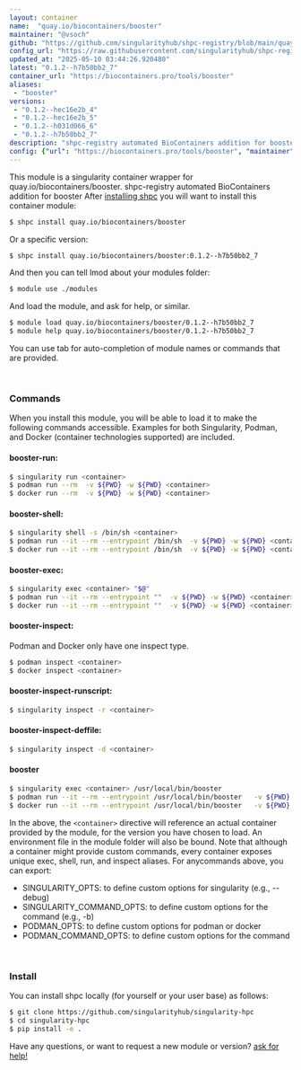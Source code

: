 ```yaml
---
layout: container
name:  "quay.io/biocontainers/booster"
maintainer: "@vsoch"
github: "https://github.com/singularityhub/shpc-registry/blob/main/quay.io/biocontainers/booster/container.yaml"
config_url: "https://raw.githubusercontent.com/singularityhub/shpc-registry/main/quay.io/biocontainers/booster/container.yaml"
updated_at: "2025-05-10 03:44:26.920480"
latest: "0.1.2--h7b50bb2_7"
container_url: "https://biocontainers.pro/tools/booster"
aliases:
 - "booster"
versions:
 - "0.1.2--hec16e2b_4"
 - "0.1.2--hec16e2b_5"
 - "0.1.2--h031d066_6"
 - "0.1.2--h7b50bb2_7"
description: "shpc-registry automated BioContainers addition for booster"
config: {"url": "https://biocontainers.pro/tools/booster", "maintainer": "@vsoch", "description": "shpc-registry automated BioContainers addition for booster", "latest": {"0.1.2--h7b50bb2_7": "sha256:501680ad7b4ec3231ffcac149d528bb5db7e53679a07fd66b459b82ca07d7947"}, "tags": {"0.1.2--hec16e2b_4": "sha256:548ea4089fd808f6a5f9a62754914f03fcce65305195aa79dda765f64c48c6eb", "0.1.2--hec16e2b_5": "sha256:e094b11b25e548a1a9f33d77bfa63799ac07b8d3c6964da241eaee368cdfae42", "0.1.2--h031d066_6": "sha256:e41cac09753cdc4de09c21dc203f3baa30224469f120daf4402d74b927b3fae0", "0.1.2--h7b50bb2_7": "sha256:501680ad7b4ec3231ffcac149d528bb5db7e53679a07fd66b459b82ca07d7947"}, "docker": "quay.io/biocontainers/booster", "aliases": {"booster": "/usr/local/bin/booster"}}
---
```


This module is a singularity container wrapper for quay.io/biocontainers/booster.
shpc-registry automated BioContainers addition for booster
After [installing shpc](#install) you will want to install this container module:


```bash
$ shpc install quay.io/biocontainers/booster
```

Or a specific version:

```bash
$ shpc install quay.io/biocontainers/booster:0.1.2--h7b50bb2_7
```

And then you can tell lmod about your modules folder:

```bash
$ module use ./modules
```

And load the module, and ask for help, or similar.

```bash
$ module load quay.io/biocontainers/booster/0.1.2--h7b50bb2_7
$ module help quay.io/biocontainers/booster/0.1.2--h7b50bb2_7
```

You can use tab for auto-completion of module names or commands that are provided.

<br>

### Commands

When you install this module, you will be able to load it to make the following commands accessible.
Examples for both Singularity, Podman, and Docker (container technologies supported) are included.

#### booster-run:

```bash
$ singularity run <container>
$ podman run --rm  -v ${PWD} -w ${PWD} <container>
$ docker run --rm  -v ${PWD} -w ${PWD} <container>
```

#### booster-shell:

```bash
$ singularity shell -s /bin/sh <container>
$ podman run --it --rm --entrypoint /bin/sh  -v ${PWD} -w ${PWD} <container>
$ docker run --it --rm --entrypoint /bin/sh  -v ${PWD} -w ${PWD} <container>
```

#### booster-exec:

```bash
$ singularity exec <container> "$@"
$ podman run --it --rm --entrypoint ""  -v ${PWD} -w ${PWD} <container> "$@"
$ docker run --it --rm --entrypoint ""  -v ${PWD} -w ${PWD} <container> "$@"
```

#### booster-inspect:

Podman and Docker only have one inspect type.

```bash
$ podman inspect <container>
$ docker inspect <container>
```

#### booster-inspect-runscript:

```bash
$ singularity inspect -r <container>
```

#### booster-inspect-deffile:

```bash
$ singularity inspect -d <container>
```


#### booster

```bash
$ singularity exec <container> /usr/local/bin/booster
$ podman run --it --rm --entrypoint /usr/local/bin/booster   -v ${PWD} -w ${PWD} <container> -c " $@"
$ docker run --it --rm --entrypoint /usr/local/bin/booster   -v ${PWD} -w ${PWD} <container> -c " $@"
```



In the above, the `<container>` directive will reference an actual container provided
by the module, for the version you have chosen to load. An environment file in the
module folder will also be bound. Note that although a container
might provide custom commands, every container exposes unique exec, shell, run, and
inspect aliases. For anycommands above, you can export:

 - SINGULARITY_OPTS: to define custom options for singularity (e.g., --debug)
 - SINGULARITY_COMMAND_OPTS: to define custom options for the command (e.g., -b)
 - PODMAN_OPTS: to define custom options for podman or docker
 - PODMAN_COMMAND_OPTS: to define custom options for the command

<br>

### Install

You can install shpc locally (for yourself or your user base) as follows:

```bash
$ git clone https://github.com/singularityhub/singularity-hpc
$ cd singularity-hpc
$ pip install -e .
```

Have any questions, or want to request a new module or version? [ask for help!](https://github.com/singularityhub/singularity-hpc/issues)
